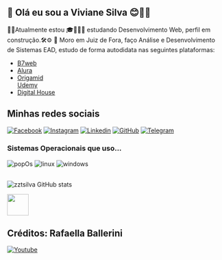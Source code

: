 ##  👑 Olá eu sou a Viviane Silva 😊👋🏻

<p> 🎯✨Atualmente estou 🎓👩🏻‍💻 estudando Desenvolvimento Web, perfil em construção.🛠⚙️
📍 Moro em Juiz de Fora, faço Análise e Desenvolvimento de Sistemas EAD, estudo de forma autodidata nas seguintes plataformas:
<ul>
    <li>
    <a href="https://b7web.com.br/fullstack/" alt="B7web">B7web</a>
    </li>
    <li>
    <a href="https://cursos.alura.com.br/user/vivianesilvarc" alt="alura">Alura</a>
    </li>
    <li>
    <a href="https://www.origamid.com/" alt="origamid">Origamid</a>
    </li>
    <a href="https://www.udemy.com" alt="udemy">Udemy</a>
    </li>
    <li>
    <a href="https://www.digitalhouse.com/br/" alt="udemy">Digital House</a>
    </li>
</ul>
</p>


<h2>Minhas redes sociais</h2>


[![Facebook](https://img.shields.io/badge/Facebook-1877F2?style=for-the-badge&logo=facebook&logoColor=white)](https://www.facebook.com/zztsilva)
[![Instagram](https://img.shields.io/badge/Instagram-E4405F?style=for-the-badge&logo=instagram&logoColor=white)](https://www.instagram.com/vivianezzt)
[![Linkedin](https://img.shields.io/badge/LinkedIn-0077B5?style=for-the-badge&logo=linkedin&logoColor=white)](https://www.linkedin.com/in/zztsilva/)
[![GitHub](https://img.shields.io/badge/GitHub-100000?style=for-the-badge&logo=github&logoColor=white)](https://github.com/zztsilva)
[![Telegram](https://img.shields.io/badge/Telegram-2CA5E0?style=for-the-badge&logo=telegram&logoColor=white)](https://t.me/vivianesilva29)


<h3>Sistemas Operacionais que uso...</h3> 

<div style="display: inline_block">
    <img align="center" alt="popOs" src="https://img.shields.io/badge/Pop!_OS-48B9C7?style=for-the-badge&logo=Pop!_OS&logoColor=white">
<img align="center" alt="linux" src="https://img.shields.io/badge/Ubuntu-E95420?style=for-the-badge&logo=ubuntu&logoColor=white">
<img align="center" alt="windows" src="https://img.shields.io/badge/Windows-0078D6?style=for-the-badge&logo=windows&logoColor=white">
</div>
<br>

![zztsilva GitHub stats](https://github-readme-stats.vercel.app/api?username=zztsilva&show_icons=true&theme=radical)

<img src=" https://upload.wikimedia.org/wikipedia/commons/9/99/Unofficial_JavaScript_logo_2.svg" width="50px">


<h2>Créditos: Rafaella Ballerini</h2>
<a href="https://www.youtube.com/watch?v=TsaLQAetPLU">
</a>



[![Youtube](https://img.shields.io/badge/YouTube-FF0000?style=for-the-badge&logo=youtube&logoColor=white)](https://www.youtube.com/watch?v=TsaLQAetPLU)
